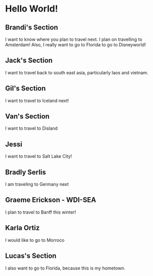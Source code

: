 # Hello World!

## Brandi's Section

I want to know where you plan to travel next. I plan on travelling to Amsterdam! Also, I really want to go to Florida to go to Disneyworld!

## Jack's Section

I want to travel back to south east asia, particularly laos and vietnam.

## Gil's Section

I want to travel to Iceland next!

## Van's Section

I want to travel to Disland

## Jessi

I want to travel to Salt Lake City!

## Bradly Serlis

I am traveling to Germany next

## Graeme Erickson - WDI-SEA

I plan to travel to Banff this winter!

## Karla Ortiz

I would like to go to Morroco

## Lucas's Section

I also want to go to Florida, because this is my hometown.
